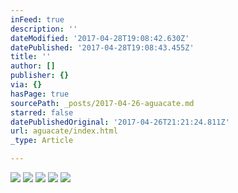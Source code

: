 ```yaml
---
inFeed: true
description: ''
dateModified: '2017-04-28T19:08:42.630Z'
datePublished: '2017-04-28T19:08:43.455Z'
title: ''
author: []
publisher: {}
via: {}
hasPage: true
sourcePath: _posts/2017-04-26-aguacate.md
starred: false
datePublishedOriginal: '2017-04-26T21:21:24.811Z'
url: aguacate/index.html
_type: Article

---
```

![](https://the-grid-user-content.s3-us-west-2.amazonaws.com/47a46951-c38c-475b-854c-32c0215a9101.jpg)
![](https://the-grid-user-content.s3-us-west-2.amazonaws.com/9c7a3533-3aa1-47ef-adbc-6fed0f60a236.jpg)
![](https://the-grid-user-content.s3-us-west-2.amazonaws.com/ed7b532e-f598-435a-936e-d3b0aad52f58.jpg)
![](https://the-grid-user-content.s3-us-west-2.amazonaws.com/247c7c7c-4075-41a9-b049-c795cb604d8c.jpg)
![](https://the-grid-user-content.s3-us-west-2.amazonaws.com/0048f08d-5b5c-498e-81d2-3bbae94f4509.jpg)